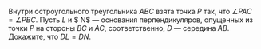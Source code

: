 Внутри остроугольного треугольника $ABC$ взята точка $P$ так, что $\angle PAC=\angle PBC$. Пусть $L$ и $ N$ — основания перпендикуляров, опущенных из точки $P$ на стороны $BC$ и $AC$, соответственно, $D$ — середина $AB$. Докажите, что $DL=DN$.
